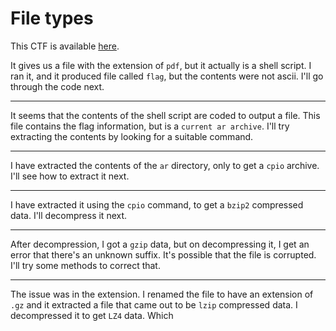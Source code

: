 # File types

This CTF is available [here](https://play.picoctf.org/practice/challenge/268?category=4&page=1&solved=1).

It gives us a file with the extension of `pdf`, but it actually is a shell script. I ran it, and it produced file called `flag`, but the contents were not ascii. I'll go through the code next.

---

It seems that the contents of the shell script are coded to output a file. This file contains the flag information, but is a `current ar archive`. I'll try extracting the contents by looking for a suitable command.

---

I have extracted the contents of the `ar` directory, only to get a `cpio` archive. I'll see how to extract it next.

---

I have extracted it using the `cpio` command, to get a `bzip2` compressed data. I'll decompress it next.

---

After decompression, I got a `gzip` data, but on decompressing it, I get an error that there's an unknown suffix. It's possible that the file is corrupted. I'll try some methods to correct that.

---

The issue was in the extension. I renamed the file to have an extension of `.gz` and it extracted a file that came out to be `lzip` compressed data. I decompressed it to get `LZ4` data. Which 
